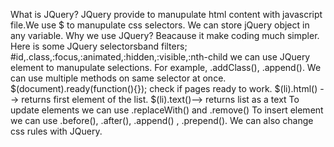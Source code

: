 What is JQuery?
JQuery provide to manupulate html content with javascript file.We use $ to manupulate css selectors.
We can store jQuery object in any variable.
Why we use JQuery?
Beacause it make coding much simpler.
Here is some JQuery selectorsband filters;
#id,.class,:focus,:animated,:hidden,:visible,:nth-child
we can use JQuery element to manupulate selections.
For example, .addClass(), .append().
We can use multiple methods on same selector at once.
$(document).ready(function(){}); check if pages ready to work.
$(li).html() --> returns first element of the list.
$(li).text()--> returns list as a text
To update elements we can use .replaceWith() and .remove()
To insert element we can use .before(), .after(), .append() , .prepend().
We can also change css rules with JQuery.
